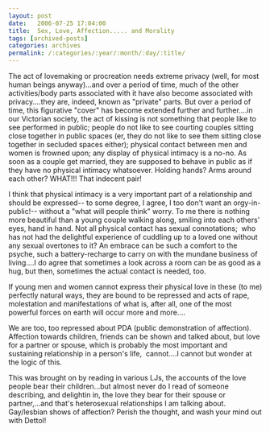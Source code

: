 ```yaml
---
layout: post
date:	2006-07-25 17:04:00
title:  Sex, Love, Affection..... and Morality
tags: [archived-posts]
categories: archives
permalink: /:categories/:year/:month/:day/:title/
---
```

The act of lovemaking or procreation needs extreme privacy (well, for most human beings anyway)...and over a period of time, much of the other activities/body parts associated with it have also become associated with privacy....they are, indeed, known as "private" parts. But over a period of time, this figurative "cover" has become extended&nbsp;further and further....in our Victorian society, the act of kissing is not something that people like to see performed in public; people do not like to see courting couples sitting close together in public spaces (er, they do not like to see them sitting close together in secluded spaces either); physical contact between men and women is frowned upon; any display of physical intimacy is a no-no. As soon as a couple get married, they are supposed to behave in public as if they have no physical intimacy whatsoever. Holding hands? Arms around each other? WHAT!!! That indecent pair!

I think that physical intimacy is a very important part of a relationship and should be expressed-- to some degree, I agree, I too don't want an orgy-in-public!--&nbsp;without a "what will people think" worry. To me there is nothing more beautiful than a young couple walking along, smiling into each others' eyes,&nbsp;hand in hand. Not all physical contact has sexual connotations; &nbsp;who has not had the delightful experience of cuddling up to a loved one without any sexual overtones to it? An embrace can be such a comfort to the psyche, such a battery-recharge to carry on with the mundane business of living....I do agree that sometimes a look across a room can be as good as a hug, but then, sometimes the actual contact is needed, too.

If young men and women cannot express their physical love in these (to me) perfectly natural ways, they are bound to be repressed and acts of rape, molestation and manifestations of what is, after all, one of the most powerful forces on earth will occur more and more....

We are too, too repressed about PDA (public demonstration of affection). Affection towards children, friends can be shown and talked about, but love for a partner or spouse, which is probably the most important and sustaining relationship&nbsp;in a person's life, &nbsp;cannot....I cannot but wonder at the logic of this.

This was brought on by reading in various LJs, the accounts of the love people bear their children...but almost never do I read of someone describing, and delightin in, the love they bear for their spouse or partner,...and that's heterosexual relationships I am talking about. Gay/lesbian shows of affection? Perish the thought, and wash your mind out with Dettol!

